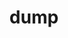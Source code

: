 ---
category: 4-letters
denotation: null
name: dump
reference_link: https://www.etymonline.com/word/dump
root_language: null
root_name: null
title: dump
type: free
word_sums:
- respelling: dump
  sum: 'Dump + '
---